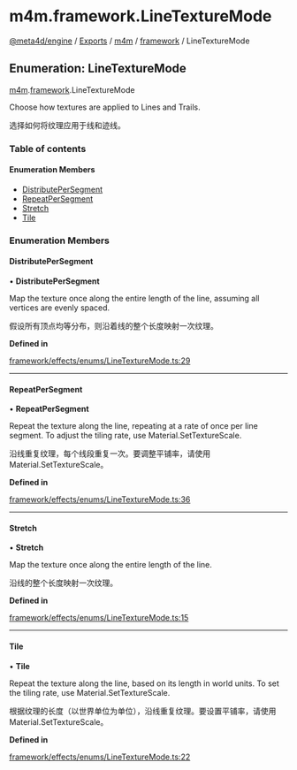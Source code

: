 # m4m.framework.LineTextureMode

[@meta4d/engine](../) / [Exports](../modules/) / [m4m](../modules/m4m.md) / [framework](../modules/m4m.framework.md) / LineTextureMode

## Enumeration: LineTextureMode

[m4m](../modules/m4m.md).[framework](../modules/m4m.framework.md).LineTextureMode

Choose how textures are applied to Lines and Trails.

选择如何将纹理应用于线和迹线。

### Table of contents

#### Enumeration Members

* [DistributePerSegment](m4m.framework.LineTextureMode.md#distributepersegment)
* [RepeatPerSegment](m4m.framework.LineTextureMode.md#repeatpersegment)
* [Stretch](m4m.framework.LineTextureMode.md#stretch)
* [Tile](m4m.framework.LineTextureMode.md#tile)

### Enumeration Members

#### DistributePerSegment

• **DistributePerSegment**

Map the texture once along the entire length of the line, assuming all vertices are evenly spaced.

假设所有顶点均等分布，则沿着线的整个长度映射一次纹理。

**Defined in**

[framework/effects/enums/LineTextureMode.ts:29](https://github.com/meta4d-me/meta4d-engine/blob/cf6bfe6/src/framework/effects/enums/LineTextureMode.ts#L29)

***

#### RepeatPerSegment

• **RepeatPerSegment**

Repeat the texture along the line, repeating at a rate of once per line segment. To adjust the tiling rate, use Material.SetTextureScale.

沿线重复纹理，每个线段重复一次。要调整平铺率，请使用Material.SetTextureScale。

**Defined in**

[framework/effects/enums/LineTextureMode.ts:36](https://github.com/meta4d-me/meta4d-engine/blob/cf6bfe6/src/framework/effects/enums/LineTextureMode.ts#L36)

***

#### Stretch

• **Stretch**

Map the texture once along the entire length of the line.

沿线的整个长度映射一次纹理。

**Defined in**

[framework/effects/enums/LineTextureMode.ts:15](https://github.com/meta4d-me/meta4d-engine/blob/cf6bfe6/src/framework/effects/enums/LineTextureMode.ts#L15)

***

#### Tile

• **Tile**

Repeat the texture along the line, based on its length in world units. To set the tiling rate, use Material.SetTextureScale.

根据纹理的长度（以世界单位为单位），沿线重复纹理。要设置平铺率，请使用Material.SetTextureScale。

**Defined in**

[framework/effects/enums/LineTextureMode.ts:22](https://github.com/meta4d-me/meta4d-engine/blob/cf6bfe6/src/framework/effects/enums/LineTextureMode.ts#L22)
